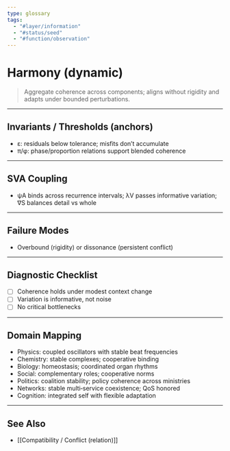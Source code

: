 ```yaml
---
type: glossary
tags:
  - "#layer/information"
  - "#status/seed"
  - "#function/observation"
---
```


# Harmony (dynamic)

> Aggregate coherence across components; aligns without rigidity and adapts under bounded perturbations.

---

## Invariants / Thresholds (anchors)

- ε: residuals below tolerance; misfits don’t accumulate
- π/φ: phase/proportion relations support blended coherence

---

## SVA Coupling

- ψA binds across recurrence intervals; λV passes informative variation; ∇S balances detail vs whole

---

## Failure Modes

- Overbound (rigidity) or dissonance (persistent conflict)

---

## Diagnostic Checklist

- [ ] Coherence holds under modest context change
- [ ] Variation is informative, not noise
- [ ] No critical bottlenecks

---

## Domain Mapping

- Physics: coupled oscillators with stable beat frequencies
- Chemistry: stable complexes; cooperative binding
- Biology: homeostasis; coordinated organ rhythms
- Social: complementary roles; cooperative norms
- Politics: coalition stability; policy coherence across ministries
- Networks: stable multi‑service coexistence; QoS honored
- Cognition: integrated self with flexible adaptation

---

## See Also

- [[Compatibility / Conflict (relation)]]


